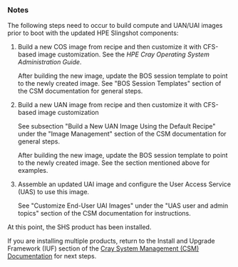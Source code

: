 
### Notes

The following steps need to occur to build compute and UAN/UAI images prior to boot with the updated HPE Slingshot components:

1. Build a new COS image from recipe and then customize it with CFS-based image customization. See the _HPE Cray Operating System Administration Guide_.

   After building the new image, update the BOS session template to point to the newly created image.
   See "BOS Session Templates" section of the CSM documentation for general steps.

2. Build a new UAN image from recipe and then customize it with CFS-based image customization

   See subsection "Build a New UAN Image Using the Default Recipe" under the "Image Management" section of the CSM documentation for general steps.

   After building the new image, update the BOS session template to point to the newly created image. See the section mentioned above for examples.

3. Assemble an updated UAI image and configure the User Access Service (UAS) to use this image.

   See "Customize End-User UAI Images" under the "UAS user and admin topics" section of the CSM documentation for instructions.

At this point, the SHS product has been installed.

If you are installing multiple products, return to the Install and Upgrade Framework (IUF) section of the [Cray System Management (CSM) Documentation](https://cray-hpe.github.io/docs-csm/en-14/operations/iuf/iuf/) for next steps.

